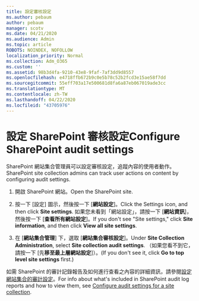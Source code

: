 ```yaml
---
title: 設定審核設定
ms.author: pebaum
author: pebaum
manager: scotv
ms.date: 04/21/2020
ms.audience: Admin
ms.topic: article
ROBOTS: NOINDEX, NOFOLLOW
localization_priority: Normal
ms.collection: Adm_O365
ms.custom: ''
ms.assetid: 98b3d4fa-9210-43e8-9faf-7af3dd9d8557
ms.openlocfilehash: e4718ffb672b9c0e5b78c52b2fcd3e15ae58f7dd
ms.sourcegitcommit: 55eff703a17e500681d8fa6a87eb067019ade3cc
ms.translationtype: MT
ms.contentlocale: zh-TW
ms.lasthandoff: 04/22/2020
ms.locfileid: "43705976"
---
```

# <a name="configure-sharepoint-audit-settings"></a><span data-ttu-id="be9c1-102">設定 SharePoint 審核設定</span><span class="sxs-lookup"><span data-stu-id="be9c1-102">Configure SharePoint audit settings</span></span>

<span data-ttu-id="be9c1-103">SharePoint 網站集合管理員可以設定審核設定，追蹤內容的使用者動作。</span><span class="sxs-lookup"><span data-stu-id="be9c1-103">SharePoint site collection admins can track user actions on content by configuring audit settings.</span></span>
  
1. <span data-ttu-id="be9c1-104">開啟 SharePoint 網站。</span><span class="sxs-lookup"><span data-stu-id="be9c1-104">Open the SharePoint site.</span></span>
    
2. <span data-ttu-id="be9c1-105">按一下 [設定] 圖示，然後按一下 [**網站設定**]。</span><span class="sxs-lookup"><span data-stu-id="be9c1-105">Click the Settings icon, and then click **Site settings**.</span></span> <span data-ttu-id="be9c1-106">如果您未看到「網站設定」，請按一下 [**網站資訊**]，然後按一下 [**查看所有網站設定**]。</span><span class="sxs-lookup"><span data-stu-id="be9c1-106">If you don't see "Site settings," click **Site information**, and then click **View all site settings**.</span></span>
    
3. <span data-ttu-id="be9c1-107">在 [**網站集合管理**] 下，選取 [**網站集合審核設定**]。</span><span class="sxs-lookup"><span data-stu-id="be9c1-107">Under **Site Collection Administration**, select **Site collection audit settings**.</span></span> <span data-ttu-id="be9c1-108">（如果您看不到它，請按一下 [先**移至最上層網站設定**]）。</span><span class="sxs-lookup"><span data-stu-id="be9c1-108">(If you don't see it, click **Go to top level site settings** first.)</span></span> 
    
<span data-ttu-id="be9c1-109">如需 SharePoint 的審計記錄報告及如何進行查看之內容的詳細資訊，請參閱[設定網站集合的審計設定](https://go.microsoft.com/fwlink/?linkid=404050)。</span><span class="sxs-lookup"><span data-stu-id="be9c1-109">For info about what's included in SharePoint audit log reports and how to view them, see [Configure audit settings for a site collection](https://go.microsoft.com/fwlink/?linkid=404050).</span></span>
  

